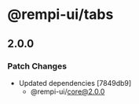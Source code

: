 # @rempi-ui/tabs

## 2.0.0

### Patch Changes

- Updated dependencies [7849db9]
  - @rempi-ui/core@2.0.0
